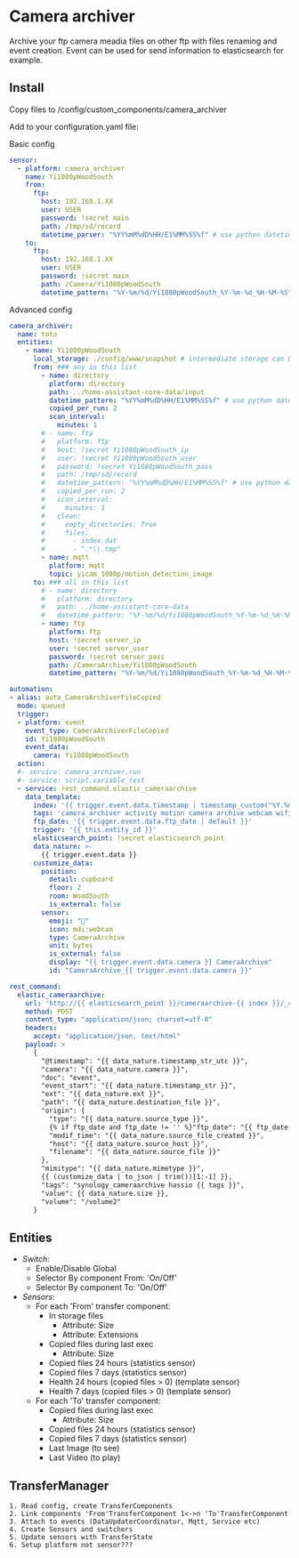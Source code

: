 # Camera archiver
Archive your ftp camera meadia files on other ftp with files renaming and event creation. Event can be used for send information to elasticsearch for example.

## Install
Copy files to /config/custom_components/camera_archiver

Add to your configuration.yaml file:

Basic config
```yaml
sensor:
  - platform: camera_archiver
    name: Yi1080pWoodSouth
    from:
      ftp: 
        host: 192.168.1.XX
        user: USER
        password: !secret main
        path: /tmp/sd/record
        datetime_parser: "%YY%mM%dD%HH/E1%MM%SS%f" # use python datetime format here
    to:
      ftp:
        host: 192.168.1.XX
        user: USER
        password: !secret main
        path: /Camera/Yi1080pWoodSouth
        datetime_pattern: "%Y-%m/%d/Yi1080pWoodSouth_%Y-%m-%d_%H-%M-%S" # use python datetime format here
```

Advanced config
```yaml
camera_archiver:
  name: toto
  entities:
    - name: Yi1080pWoodSouth
      local_storage: ./config/www/snapshot # intermediate storage can be used for display 'last' record
      from: ### any in this list
        - name: directory
          platform: directory
          path: ../home-assistant-core-data/input
          datetime_pattern: "%YY%mM%dD%HH/E1%MM%SS%f" # use python datetime format here
          copied_per_run: 2
          scan_interval: 
            minutes: 1
        # - name: ftp
        #   platform: ftp
        #   host: !secret Yi1080pWoodSouth_ip
        #   user: !secret Yi1080pWoodSouth_user
        #   password: !secret Yi1080pWoodSouth_pass
        #   path: /tmp/sd/record
        #   datetime_pattern: "%YY%mM%dD%HH/E1%MM%SS%f" # use python datetime format here
        #   copied_per_run: 2
        #   scan_interval: 
        #     minutes: 1
        #   clean:
        #     empty_directories: True
        #     files:
        #       - index.dat
        #       - ".*\\.tmp"
        - name: mqtt
          platform: mqtt
          topic: yicam_1080p/motion_detection_image
      to: ### all in this list
        # - name: directory
        #   platform: directory
        #   path: ../home-assistant-core-data
        #   datetime_pattern: "%Y-%m/%d/Yi1080pWoodSouth_%Y-%m-%d_%H-%M-%S" # use python datetime format here
        - name: ftp
          platform: ftp
          host: !secret server_ip
          user: !secret server_user
          password: !secret server_pass
          path: /CameraArchive/Yi1080pWoodSouth
          datetime_pattern: "%Y-%m/%d/Yi1080pWoodSouth_%Y-%m-%d_%H-%M-%S" # use python datetime format here

automation:
- alias: auto_CameraArchiverFileCopied
  mode: queued
  trigger:
  - platform: event
    event_type: CameraArchiverFileCopied
    id: Yi1080pWoodSouth
    event_data:
      camera: Yi1080pWoodSouth
  action:
  #- service: camera_archiver.run
  #- service: script.variable_test
  - service: rest_command.elastic_cameraarchive
    data_template:
      index: '{{ trigger.event.data.timestamp | timestamp_custom("%Y.%m", False) }}'
      tags: 'camera_archiver activity motion camera archive webcam wifi'
      ftp_date: '{{ trigger.event.data.ftp_date | default }}'
      trigger: '{{ this.entity_id }}'
      elasticsearch_point: !secret elasticsearch_point
      data_nature: >-
        {{ trigger.event.data }}
      customize_data: 
        position: 
          detail: cupboard
          floor: 2
          room: WoodSouth
          is_external: false
        sensor: 
          emoji: "🎥"
          icon: mdi:webcam
          type: CameraArchive
          unit: bytes
          is_external: false
          display: "{{ trigger.event.data.camera }} CameraArchive"
          id: "CameraArchive_{{ trigger.event.data.camera }}"

rest_command:
  elastic_cameraarchive:
    url: 'http://{{ elasticsearch_point }}/cameraarchive-{{ index }}/_create/{{ data_nature.id }}'
    method: POST
    content_type: "application/json; charset=utf-8"
    headers:
      accept: "application/json, text/html"
    payload: >
      {
        "@timestamp": "{{ data_nature.timestamp_str_utc }}",
        "camera": "{{ data_nature.camera }}",
        "doc": "event",
        "event_start": "{{ data_nature.timestamp_str }}",
        "ext": "{{ data_nature.ext }}",
        "path": "{{ data_nature.destination_file }}",
        "origin": {
          "type": "{{ data_nature.source_type }}",
          {% if ftp_date and ftp_date != '' %}"ftp_date": "{{ ftp_date }}",{% endif %}
          "modif_time": "{{ data_nature.source_file_created }}",
          "host": "{{ data_nature.source_host }}",
          "filename": "{{ data_nature.source_file }}"
        },
        "mimitype": "{{ data_nature.mimetype }}",
        {{ (customize_data | to_json | trim())[1:-1] }},
        "tags": "synology_cameraarchive hassio {{ tags }}",
        "value": {{ data_nature.size }},
        "volume": "/volume2"
      }  
```

## Entities

- _Switch_: 
    - Enable/Disable Global
    - Selector By component From: 'On/Off'
    - Selector By component To: 'On/Off'
- _Sensors_:
  - For each 'From' transfer component: 
    - In storage files
      - Attribute: Size
      - Attribute: Extensions
    - Copied files during last exec
      - Attribute: Size
    - Copied files 24 hours (statistics sensor)
    - Copied files 7 days (statistics sensor)
    - Health 24 hours (copied files > 0) (template sensor)
    - Health 7 days (copied files > 0) (template sensor)
  - For each 'To' transfer component: 
    - Copied files during last exec
      - Attribute: Size
    - Copied files 24 hours (statistics sensor)
    - Copied files 7 days (statistics sensor)
    - Last Image (to see)
    - Last Video (to play)

## TransferManager

    1. Read config, create TransferComponents
    2. Link components 'From'TransferComponent 1<->n 'To'TransferComponent
    3. Attach to events (DataUpdaterCoordinator, Mqtt, Service etc)
    4. Create Sensors and switchers 
    5. Update sensors with TransferState
    6. Setup platform not sensor???

